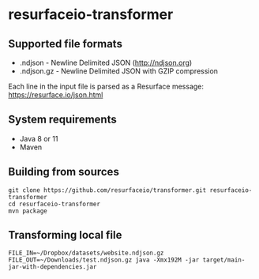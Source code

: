 # resurfaceio-transformer

## Supported file formats

* .ndjson - Newline Delimited JSON (http://ndjson.org)
* .ndjson.gz - Newline Delimited JSON with GZIP compression

Each line in the input file is parsed as a Resurface message:
https://resurface.io/json.html

## System requirements

* Java 8 or 11
* Maven

## Building from sources

```
git clone https://github.com/resurfaceio/transformer.git resurfaceio-transformer
cd resurfaceio-transformer
mvn package
```

## Transforming local file

```
FILE_IN=~/Dropbox/datasets/website.ndjson.gz FILE_OUT=~/Downloads/test.ndjson.gz java -Xmx192M -jar target/main-jar-with-dependencies.jar
```
